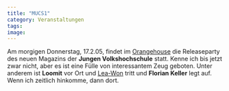 ```yaml
---
title: "MUCS1"
category: Veranstaltungen
tags: 
image: 
---
```


Am morgigen Donnerstag, 17.2.05, findet im [Orangehouse](http://www.orangehouse-club.de/) die Releaseparty des neuen Magazins der **Jungen Volkshochschule** statt. Kenne ich bis jetzt zwar nicht, aber es ist eine Fülle von interessantem Zeug geboten. Unter anderem ist **Loomit** vor Ort und [Lea-Won](http://www.lea-won.net) tritt und **Florian Keller** legt auf. Wenn ich zeitlich hinkomme, dann dort.

